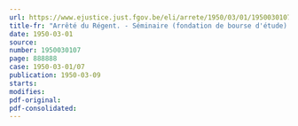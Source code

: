```yaml
---
url: https://www.ejustice.just.fgov.be/eli/arrete/1950/03/01/1950030107/justel
title-fr: "Arrêté du Régent. - Séminaire (fondation de bourse d'étude). - Associations sans but lucratif. - Legs."
date: 1950-03-01
source:
number: 1950030107
page: 888888
case: 1950-03-01/07
publication: 1950-03-09
starts:
modifies:
pdf-original:
pdf-consolidated:
---
```



